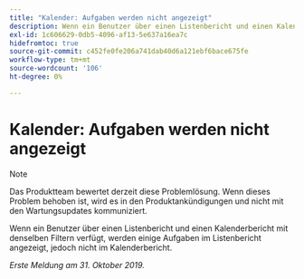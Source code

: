 ```yaml
---
title: "Kalender: Aufgaben werden nicht angezeigt"
description: Wenn ein Benutzer über einen Listenbericht und einen Kalenderbericht mit denselben Filtern verfügt, werden einige Aufgaben im Listenbericht angezeigt, jedoch nicht im Kalenderbericht.
exl-id: 1c606629-0db5-4096-af13-5e637a16ea7c
hidefromtoc: true
source-git-commit: c452fe0fe206a741dab40d6a121ebf6bace675fe
workflow-type: tm+mt
source-wordcount: '106'
ht-degree: 0%

---
```


# Kalender: Aufgaben werden nicht angezeigt

>[!NOTE]
>
>Das Produktteam bewertet derzeit diese Problemlösung. Wenn dieses Problem behoben ist, wird es in den Produktankündigungen und nicht mit den Wartungsupdates kommuniziert.

Wenn ein Benutzer über einen Listenbericht und einen Kalenderbericht mit denselben Filtern verfügt, werden einige Aufgaben im Listenbericht angezeigt, jedoch nicht im Kalenderbericht.

_Erste Meldung am 31. Oktober 2019._
